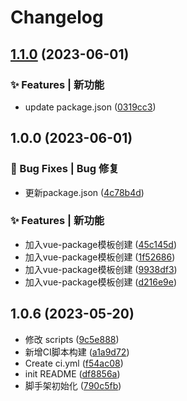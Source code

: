 # Changelog

## [1.1.0](https://github.com/UzumakiHan/mfex-project/compare/v1.0.0...v1.1.0) (2023-06-01)


### ✨ Features | 新功能

* update package.json ([0319cc3](https://github.com/UzumakiHan/mfex-project/commit/0319cc3dcda9cd08e42e984f5892bcad538d3a02))

## 1.0.0 (2023-06-01)


### 🐛 Bug Fixes | Bug 修复

* 更新package.json ([4c78b4d](https://github.com/UzumakiHan/mfex-project/commit/4c78b4dca8a0f09d3374923d35a2031e25846f46))


### ✨ Features | 新功能

* 加入vue-package模板创建 ([45c145d](https://github.com/UzumakiHan/mfex-project/commit/45c145d36fdbd7c54a004ff564c064f1dc0297f8))
* 加入vue-package模板创建 ([1f52686](https://github.com/UzumakiHan/mfex-project/commit/1f526868385a762b7cc88a56a755e6c9857bb99a))
* 加入vue-package模板创建 ([9938df3](https://github.com/UzumakiHan/mfex-project/commit/9938df3d2fb85daf2108aa2d4db08676fc645cee))
* 加入vue-package模板创建 ([d216e9e](https://github.com/UzumakiHan/mfex-project/commit/d216e9ef7cde62465b3e8958743dd4d5692e243d))

## 1.0.6 (2023-05-20)
* 修改 scripts ([9c5e888](https://github.com/UzumakiHan/mfex-project/commit/9c5e888))
* 新增CI脚本构建 ([a1a9d72](https://github.com/UzumakiHan/mfex-project/commit/a1a9d72))
* Create ci.yml ([f54ac08](https://github.com/UzumakiHan/mfex-project/commit/f54ac08))
* init README ([df8856a](https://github.com/UzumakiHan/mfex-project/commit/df8856a))
* 脚手架初始化 ([790c5fb](https://github.com/UzumakiHan/mfex-project/commit/790c5fb))
